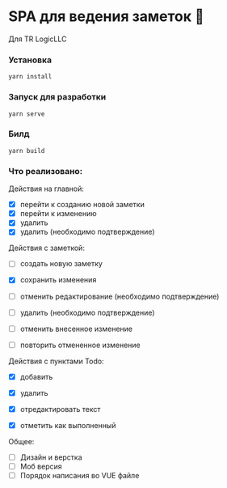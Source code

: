 # SPA для ведения заметок 📝

Для TR LogicLLC

### Установка
```
yarn install
```

### Запуск для разработки
```
yarn serve
```

### Билд
```
yarn build
```

### Что реализовано:

Действия на главной:

- [x] перейти к созданию новой заметки
- [x] перейти к изменению
- [x] удалить
- [x] удалить (необходимо подтверждение)

Действия с заметкой:

- [ ] создать новую заметку
- [x] сохранить изменения
- [ ] отменить редактирование (необходимо подтверждение)
- [ ] удалить (необходимо подтверждение)
- [ ] отменить внесенное изменение
- [ ] повторить отмененное изменение


Действия с пунктами Todo:

- [x] добавить

- [x] удалить

- [x] отредактировать текст

- [x] отметить как выполненный

Общее:

- [ ] Дизайн и верстка
- [ ] Моб версия
- [ ] Порядок написания во VUE файле
